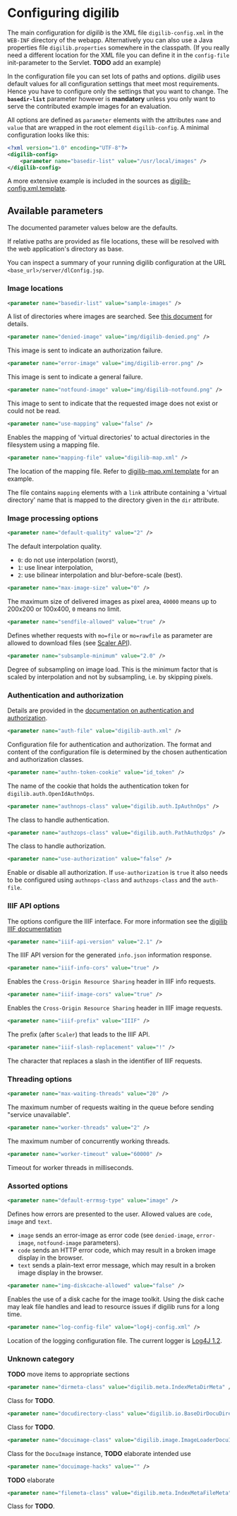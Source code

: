 # Configuring digilib

The main configuration for *digilib* is the XML file `digilib-config.xml` in the
`WEB-INF` directory of the webapp. Alternatively you can also use a Java properties 
file `digilib.properties` somewhere in the classpath.
(If you really need a different location for the XML file you can define it in
the `config-file` init-parameter to the Servlet. **TODO** add an example)

In the configuration file you can set lots of paths and options. *digilib* uses
default values for all configuration settings that meet most requirements.
Hence you have to configure only the settings that you want to change. The
**`basedir-list`** parameter however is **mandatory** unless you only want to serve
the contributed example images for an evaluation.

All options are defined as `parameter` elements with the attributes `name` and
`value` that are wrapped in the root element `digilib-config`. A minimal
configuration looks like this:

```xml
<?xml version="1.0" encoding="UTF-8"?>
<digilib-config>
    <parameter name="basedir-list" value="/usr/local/images" />
</digilib-config>
```

A more extensive example is included in the sources as
[digilib-config.xml.template](https://github.com/robcast/digilib/blob/master/webapp/src/main/webapp/WEB-INF/digilib-config.xml.template).


## Available parameters

The documented parameter values below are the defaults.

If relative paths are provided as file locations, these will be resolved with
the web application's directory as base.

You can inspect a summary of your running digilib configuration at the URL
`<base_url>/server/dlConfig.jsp`.

### Image locations

```xml
<parameter name="basedir-list" value="sample-images" />
```

A list of directories where images are searched. See
[this document](image-directories.html) for details.

```xml
<parameter name="denied-image" value="img/digilib-denied.png" />
```

This image is sent to indicate an authorization failure.

```xml
<parameter name="error-image" value="img/digilib-error.png" />
```

This image is sent to indicate a general failure.

```xml
<parameter name="notfound-image" value="img/digilib-notfound.png" />
```

This image to sent to indicate that the requested image does not exist or could not be read.

```xml
<parameter name="use-mapping" value="false" />
```

Enables the mapping of 'virtual directories' to actual directories in the
filesystem using a mapping file.

```xml
<parameter name="mapping-file" value="digilib-map.xml" />
```

The location of the mapping file. Refer to
[digilib-map.xml.template](https://github.com/robcast/digilib/blob/master/webapp/src/main/webapp/WEB-INF/digilib-map.xml.template)
for an example. 

The file contains `mapping` elements with a `link` attribute containing a 'virtual directory' name that is mapped to the 
directory given in the `dir` attribute.


### Image processing options

```xml
<parameter name="default-quality" value="2" />
```

The default interpolation quality.

* `0`: do not use interpolation (worst), 
* `1`: use linear interpolation,
* `2`: use bilinear interpolation and blur-before-scale (best).

```xml
<parameter name="max-image-size" value="0" />
```

The maximum size of delivered images as pixel area, `40000` means up to 200x200 or 100x400, `0` means no limit.

```xml
<parameter name="sendfile-allowed" value="true" />
```

Defines whether requests with `mo=file` or `mo=rawfile` as parameter are allowed to download files (see
[Scaler API](scaler-api.html)).

```xml
<parameter name="subsample-minimum" value="2.0" />
```

Degree of subsampling on image load. This is the minimum factor that is scaled by interpolation and not by 
subsampling, i.e. by skipping pixels.


### Authentication and authorization

Details are provided in the
[documentation on authentication and authorization](auth.html).

```xml
<parameter name="auth-file" value="digilib-auth.xml" />
```

Configuration file for authentication and authorization. The format and content of the configuration file
is determined by the chosen authentication and authorization classes. 

```xml
<parameter name="authn-token-cookie" value="id_token" />
```

The name of the cookie that holds the authentication token for `digilib.auth.OpenIdAuthnOps`.

```xml
<parameter name="authnops-class" value="digilib.auth.IpAuthnOps" />
```

The class to handle authentication.

```xml
<parameter name="authzops-class" value="digilib.auth.PathAuthzOps" />
```

The class to handle authorization.

```xml
<parameter name="use-authorization" value="false" />
```

Enable or disable all authorization. If `use-authorization` is `true` it also needs to be configured
using `authnops-class` and `authzops-class` and the `auth-file`.


### IIIF API options

The options configure the IIIF interface. For more information see the [digilib IIIF documentation](iiif-api)

```xml
<parameter name="iiif-api-version" value="2.1" />
```

The IIIF API version for the generated `info.json` information response.  

```xml
<parameter name="iiif-info-cors" value="true" />
```

Enables the `Cross-Origin Resource Sharing` header in IIIF info requests.

```xml
<parameter name="iiif-image-cors" value="true" />
```

Enables the `Cross-Origin Resource Sharing` header in IIIF image requests.

```xml
<parameter name="iiif-prefix" value="IIIF" />
```

The prefix (after `Scaler`) that leads to the IIIF API.

```xml
<parameter name="iiif-slash-replacement" value="!" />
```

The character that replaces a slash in the identifier of IIIF requests.


### Threading options

```xml
<parameter name="max-waiting-threads" value="20" />
```

The maximum number of requests waiting in the queue before sending "service unavailable".

```xml
<parameter name="worker-threads" value="2" />
```

The maximum number of concurrently working threads.

```xml
<parameter name="worker-timeout" value="60000" />
```

Timeout for worker threads in milliseconds.


### Assorted options

```xml
<parameter name="default-errmsg-type" value="image" />
```

Defines how errors are presented to the user. Allowed values are `code`, `image` and
`text`.

* `image` sends an error-image as error code (see `denied-image`, `error-image`, `notfound-image` parameters).
* `code` sends an HTTP error code, which may result in a broken image display in the browser.
* `text` sends a plain-text error message, which may result in a broken image display in the browser.

```xml
<parameter name="img-diskcache-allowed" value="false" />
```

Enables the use of a disk cache for the image toolkit. Using the disk cache may leak file handles
and lead to resource issues if digilib runs for a long time.

```xml
<parameter name="log-config-file" value="log4j-config.xml" />
```

Location of the logging configuration file. The current logger is 
[Log4J 1.2](https://logging.apache.org/log4j/1.2/manual.html).


### Unknown category

**TODO** move items to appropriate sections

```xml
<parameter name="dirmeta-class" value="digilib.meta.IndexMetaDirMeta" />
```

Class for **TODO**.

```xml
<parameter name="docudirectory-class" value="digilib.io.BaseDirDocuDirectory" />
```

Class for **TODO**.

```xml
<parameter name="docuimage-class" value="digilib.image.ImageLoaderDocuImage" />
```

Class for the `DocuImage` instance, **TODO** elaborate intended use

```xml
<parameter name="docuimage-hacks" value="" />
```

**TODO** elaborate

```xml
<parameter name="filemeta-class" value="digilib.meta.IndexMetaFileMeta" />
```
Class for **TODO**.
